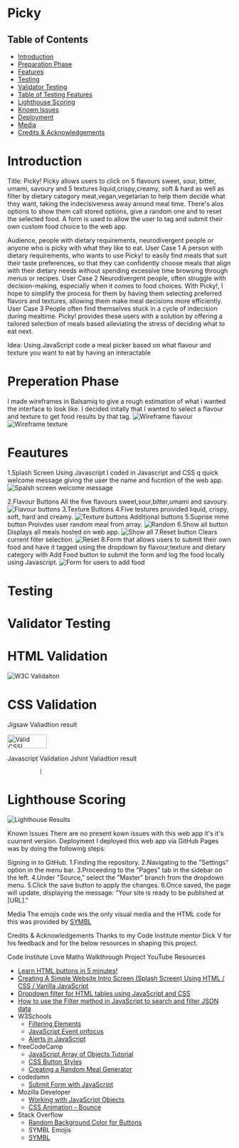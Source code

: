 # Picky

## Table of Contents

- [Introduction](#introduction)
- [Preparation Phase](#preparation-phase)
- [Features](#features)
- [Testing](#testing)
- [Validator Testing](#validator-testing)
- [Table of Testing Features](#table-of-testing-features)
- [Lighthouse Scoring](#lighthouse-scoring)
- [Known Issues](#known-issues)
- [Deployment](#deployment)
- [Media](#media)
- [Credits & Acknowledgements](#credits--acknowledgements)


# Introduction
Title: Picky! 
Picky allows users to click on 5 flavours sweet, sour, bitter, umami, savoury  and 5 textures liquid,crispy,creamy, soft  & hard as well as filter by dietary category meat,vegan,vegetarian to help them decide what they want, taking the indecisiveness away around meal time. There's alos options to show them call stored options, give a random one and to reset the selected food.
A form is used to allow the user to tag and submit their own custom food choice to the web app.

Audience, people with dietary requirements, neurodivergent people or anyone who is picky with what they like to eat.
User Case 1 
A person with dietary requirements, who wants to use Picky! to easily find meals that suit their taste preferences, so that they can confidently choose meals that align with their dietary needs without spending excessive time browsing through menus or recipes.
User Case 2
Neurodivergent people, often struggle with decision-making, especially when it comes to food choices. With Picky!, I hope to simplify the process for them by having them selecting preferred flavors and textures, allowing them make meal decisions more efficiently.
User Case 3
People often find themselves stuck in a cycle of indecision during mealtime. Picky! provides these users with a solution by offering a tailored selection of meals based  alleviating the stress of deciding what to eat next.

Idea: Using JavaScript code a meal picker based on what flavour and texture you want to eat by having an interactable 

# Preperation Phase
I made wireframes in Balsamiq to give a rough estimation of what i wanted the interface to look like. I decided initally that I wanted to select a flavour and texture to get food results by that tag.
![Wireframe flavour](https://github.com/donaltwo/Picky/assets/155965788/082ca0d7-50a0-4c32-8508-b5cd82bb3876)
![Wireframe texture](https://github.com/donaltwo/Picky/assets/155965788/3592e62c-634b-4020-9d1c-48375e7392e0)

# Feautures
1.Splash Screen
Using Javascript I coded in Javascript and CSS q quick welcome message giving the user the name and fucntion of the web app.
![Spalsh screen welcome message](https://github.com/donaltwo/Picky/assets/155965788/fa05d549-a522-4cd6-b6bb-216f33e26956)

2.Flavour Buttons
All the five flavours sweet,sour,bitter,umami and savoury.
![Flavour buttons](https://github.com/donaltwo/Picky/assets/155965788/af66032e-0e7d-46ec-bb9e-92741653b819)
3.Texture Buttons
4.Five testures proivided liquid, crispy, soft, hard and creamy.
![Texture buttons](https://github.com/donaltwo/Picky/assets/155965788/deddd6e4-d04c-423e-9b6a-e167e0cdf597)
Additional buttons
5.Suprise mme button
Proivdes user random meal from array. 
![Random](https://github.com/donaltwo/Picky/assets/155965788/5abbf8ff-29a9-4d1d-9ed5-f866c2a61980)
6.Show all button
Displays all meals hosted on web app.
![Show all](https://github.com/donaltwo/Picky/assets/155965788/57d57e84-598b-467b-81fc-f8316a1de488)
7.Reset button
Clears current filter selection.
![Reset](https://github.com/donaltwo/Picky/assets/155965788/244ba117-e0ab-47b4-b020-b5f8bd1f63f9)
8.Form that allows users to submit their own food and have it tagged using the dropdown by flavour,texture and dietary category with Add Food button to submit the form and log the food locally using Javascript.
![Form for users to add food](https://github.com/donaltwo/Picky/assets/155965788/6c53cd8d-c6a9-45ae-9e98-c792e814637b)


 # Testing

 # Validator Testing 


# HTML Validation
![W3C Validaiton](https://github.com/donaltwo/Picky/assets/155965788/d2962b2d-c5cb-4eee-babe-ca3c81f2b8e8)

# CSS Validation
Jigsaw Valiadtion result
<p>
    <a href="http://jigsaw.w3.org/css-validator/check/referer">
        <img style="border:0;width:88px;height:31px"
            src="http://jigsaw.w3.org/css-validator/images/vcss"
            alt="Valid CSS!" />
    </a>
</p>
Javascript Validation
 Jshint Valiadtion result

              |                                  
 # Lighthouse Scoring
![Lighthouse Results](https://github.com/donaltwo/Picky/assets/155965788/e5e3e9d7-a102-4585-8d30-ae98d197b0b2)

Known Issues
There are no present kown issues with this web app it's it's cuurrent version.
Deployment 
I deployed this web app via GitHub Pages was by doing the following steps:

Signing in to GitHub.
1.Finding the repository.
2.Navigating to the "Settings" option in the menu bar.
3.Proceeding to the "Pages" tab in the sidebar on the left.
4.Under "Source," select the "Master" branch from the dropdown menu.
5.Click the save button to apply the changes.
6.Once saved, the page will update, displaying the message: "Your site is ready to be published at [URL]."

Media
The emojis code wis the only visual media and the HTML code for this was provided by [SYMBL](https://symbl.cc/en/)

Credits & Acknowledgements
Thanks to my Code Institute mentor Dick V for his feedback and for the below resources in shaping this project.

Code Institute
Love Maths Walkthrough Project
 YouTube Resources
  - [Learn HTML buttons in 5 minutes!](https://www.youtube.com/watch?v=tDqTXipQmBU)
  - [Creating A Simple Website Intro Screen (Splash Screen) Using HTML / CSS / Vanilla JavaScript](https://www.youtube.com/watch?v=MOlaldp1Fv4)
  - [Dropdown filter for HTML tables using JavaScript and CSS](https://www.youtube.com/watch?v=tYdlt9q6Iug)
  - [How to use the Filter method in JavaScript to search and filter JSON data](https://www.youtube.com/watch?v=0WPCyqW6N7Y)
- W3Schools
  - [Filtering Elements](https://www.w3schools.com/howto/howto_js_filter_elements.asp)
  - [JavaScript Event onfocus](https://www.w3schools.com/js/tryit.asp?filename=tryjs_event_onfocus)
  - [Alerts in JavaScript](https://www.w3schools.com/howto/howto_js_alert.asp)
- freeCodeCamp
  - [JavaScript Array of Objects Tutorial](https://www.freecodecamp.org/news/javascript-array-of-objects-tutorial-how-to-create-update-and-loop-through-objects-using-js-array-methods/)
  - [CSS Button Styles](https://www.freecodecamp.org/news/css-button-style-hover-color-and-background)
  - [Creating a Random Meal Generator](https://www.freecodecamp.org/news/creating-a-random-meal-generator/)
- codedamn
  - [Submit Form with JavaScript](https://codedamn.com/news/javascript/submit-form-with-javascript)
- Mozilla Developer
  - [Working with JavaScript Objects](https://developer.mozilla.org/en-US/docs/Web/JavaScript/Guide/Working_with_objects)
  - [CSS Animation - Bounce](https://www.tutorialspoint.com/css/css_animation_bounce.htm)
- Stack Overflow
  - [Random Background Color for Buttons](https://stackoverflow.com/questions/61995995/how-to-give-random-background-color-to-list-of-buttons)
  - SYMBL Emojis
  -  [SYMBL](https://symbl.cc/en/)
